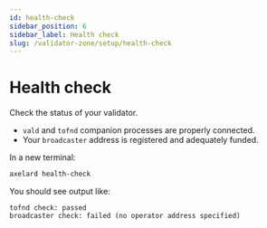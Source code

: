 ```yaml
---
id: health-check
sidebar_position: 6
sidebar_label: Health check
slug: /validator-zone/setup/health-check
---
```


# Health check

Check the status of your validator.

* `vald` and `tofnd` companion processes are properly connected.
* Your `broadcaster` address is registered and adequately funded.

In a new terminal:

```bash
axelard health-check
```

You should see output like:

```
tofnd check: passed
broadcaster check: failed (no operator address specified)
```
